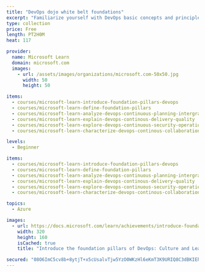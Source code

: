 ```yaml
---
title: "DevOps dojo white belt foundations"
excerpt: "Familiarize yourself with DevOps basic concepts and principles."
type: collection
price: Free
length: PT2H0M
heat: 117

provider:
  name: Microsoft Learn
  domain: microsoft.com
  images:
    - url: /assets/images/organizations/microsoft.com-50x50.jpg
      width: 50
      height: 50

items:
  - courses/microsoft-learn-introduce-foundation-pillars-devops
  - courses/microsoft-learn-define-foundation-pillars
  - courses/microsoft-learn-analyze-devops-continuous-planning-intergration
  - courses/microsoft-learn-explain-devops-continous-delivery-quality
  - courses/microsoft-learn-explore-devops-continuous-security-operations
  - courses/microsoft-learn-characterize-devops-continous-collaboration-improvement

levels:
  - Beginner

items:
  - courses/microsoft-learn-introduce-foundation-pillars-devops
  - courses/microsoft-learn-define-foundation-pillars
  - courses/microsoft-learn-analyze-devops-continuous-planning-intergration
  - courses/microsoft-learn-explain-devops-continous-delivery-quality
  - courses/microsoft-learn-explore-devops-continuous-security-operations
  - courses/microsoft-learn-characterize-devops-continous-collaboration-improvement

topics:
  - Azure

images:
  - url: https://docs.microsoft.com/learn/achievements/introduce-foundation-pillars-devops-culture-learn-product-social.png
    width: 320
    height: 160
    isCached: true
    title: "Introduce the foundation pillars of DevOps: Culture and Lean Product"

secured: "08O6ImC5cv8b+8ytjT+x5cUsalvTjw5YzO0WKzHl6eKmT3K9URIQ8C3dBKIEh0NEmpdoBSazTrxyrhMpGyUceR6ruZ/N7ZfD0oT3OJvYi+NvIxqzO0DlvleqV+NVhzub7qW4aAoUeTe0OPQO4TfuqTeks5QkzujIMtYfzqurC9gMnN1ylxal6qPrVAWEzSim1LLUSied+EbrNip3nNB1IhlNUHWGZmRrD6HYURYYpwAHQJHXlTzE+7gLCjt4uwy1+YV/p1OnKOmrEeiEUknwbuwJSRiO3AgVnOTWkIOhOt9VLJe8LAn+cwOtKi8ZkCLxejZ/ZcvpMboF6mqHRvaRJQ==;oE3FgjibyDdlZewVkWQ1Qg=="
---
```


